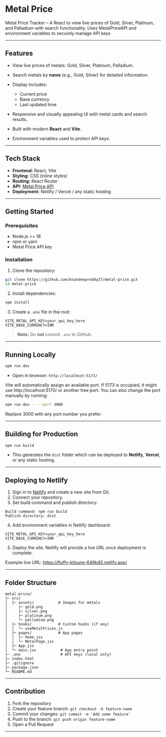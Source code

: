 # Metal Price 
Metal Price Tracker – A React to view live prices of Gold, Silver, Platinum, and Palladium with search functionality. Uses MetalPriceAPI and environment variables to securely manage API keys


---

## Features

* View live prices of metals: Gold, Silver, Platinum, Palladium.
* Search metals by **name** (e.g., Gold, Silver) for detailed information.
* Display includes:

  * Current price
  * Base currency
  * Last updated time
* Responsive and visually appealing UI with metal cards and search results.
* Built with modern **React** and **Vite**.
* Environment variables used to protect API keys.

---

## Tech Stack

* **Frontend:** React, Vite
* **Styling:** CSS (inline styles)
* **Routing:** React Router
* **API:** [Metal Price API](https://metalpriceapi.com/)
* **Deployment:** Netlify / Vercel / any static hosting

---


## Getting Started

### Prerequisites

* Node.js >= 18
* npm or yarn
* Metal Price API key

### Installation

1. Clone the repository:

```bash
git clone https://github.com/bsandeepreddy27/metal-price.git
cd metal-price
```

2. Install dependencies:

```bash
npm install
```

3. Create a `.env` file in the root:

```
VITE_METAL_API_KEY=your_api_key_here
VITE_BASE_CURRENCY=INR
```

> **Note:** Do **not** commit `.env` to GitHub.

---

## Running Locally

```bash
npm run dev
```

* Open in browser: `http://localhost:5173/`

Vite will automatically assign an available port. If 5173 is occupied, it might use http://localhost:5170/ or another free port.
You can also change the port manually by running:
```bash
npm run dev -- --port 3000
```
Replace 3000 with any port number you prefer.

---

## Building for Production

```bash
npm run build
```

* This generates the `dist` folder which can be deployed to **Netlify**, **Vercel**, or any static hosting.

---

## Deploying to Netlify

1. Sign in to [Netlify](https://www.netlify.com/) and create a new site from Git.
2. Connect your repository.
3. Set build command and publish directory:

```
Build command: npm run build
Publish directory: dist
```

4. Add environment variables in Netlify dashboard:

```
VITE_METAL_API_KEY=your_api_key_here
VITE_BASE_CURRENCY=INR
```

5. Deploy the site. Netlify will provide a live URL once deployment is complete.

Example live URL: https://fluffy-kitsune-649b45.netlify.app/

---

## Folder Structure

```
metal-price/
├─ src/
│  ├─ assets/           # Images for metals
│     ├─ gold.png
│     ├─ silver.png
│     ├─ platinum.png
│     └─ palladium.png
│  ├─ hooks/            # Custom hooks (if any)
│  │  └─ useMetalPrices.js
│  ├─ pages/            # App pages
│  │  ├─ Home.jsx
│  │  └─ MetalPage.jsx
│  ├─ App.jsx
│  └─ main.jsx           # App entry point
├─ .env                  # API keys (local only)
├─ index.html
├─ .gitignore
├─ package.json
└─ README.md

```

---

## Contribution

1. Fork the repository
2. Create your feature branch: `git checkout -b feature-name`
3. Commit your changes: `git commit -m 'Add some feature'`
4. Push to the branch: `git push origin feature-name`
5. Open a Pull Request

---


